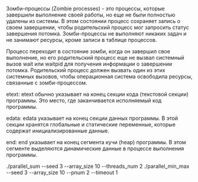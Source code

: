 Зомби-процессы (Zombie processes) - это процессы, которые завершили выполнение своей работы, но еще не были полностью удалены из системы. В этом состоянии процесс сохраняет запись о своем завершении, чтобы родительский процесс мог запросить статус завершения потомка. Зомби-процессы не выполняют никаких задач и не занимают ресурсы, кроме записи в таблице процессов.

Процесс переходит в состояние зомби, когда он завершил свое выполнение, но его родительский процесс еще не вызвал системный вызов wait или waitpid для получения информации о завершении потомка. Родительский процесс должен вызвать один из этих системных вызовов, чтобы операционная система освободила ресурсы, связанные с зомби-процессом.

etext:
    etext обычно указывает на конец секции кода (текстовой секции) программы.
    Это место, где заканчивается исполняемый код программы.

edata:
    edata указывает на конец секции данных программы.
    В этой секции хранятся глобальные и статические переменные, которые содержат инициализированные данные.

end:
    end указывает на конец сегмента кучи (heap) программы.
    В этом сегменте выделяются динамические данные в процессе выполнения программы.


./parallel_sum --seed 3 --array_size 10 --threads_num 2
./parallel_min_max --seed 3 --array_size 10 --pnum 2 --timeout 1